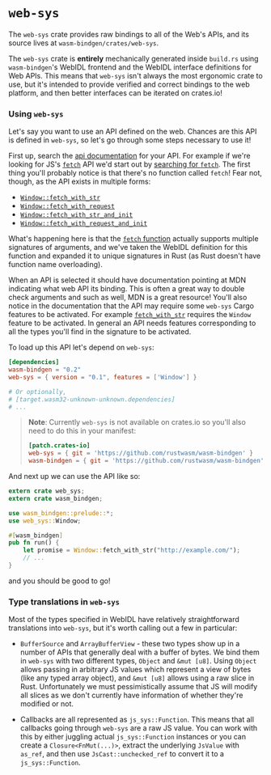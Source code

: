 # `web-sys`

The `web-sys` crate provides raw bindings to all of the Web's APIs, and its
source lives at `wasm-bindgen/crates/web-sys`.

The `web-sys` crate is **entirely** mechanically generated inside `build.rs`
using `wasm-bindgen`'s WebIDL frontend and the WebIDL interface definitions for
Web APIs. This means that `web-sys` isn't always the most ergonomic crate to
use, but it's intended to provide verified and correct bindings to the web
platform, and then better interfaces can be iterated on crates.io!

### Using `web-sys`

Let's say you want to use an API defined on the web. Chances are this API is
defined in `web-sys`, so let's go through some steps necessary to use it!

First up, search the [api documentation][api] for your API. For example if
we're looking for JS's [`fetch`][jsfetch] API we'd start out by [searching for
`fetch`][search-fetch]. The first thing you'll probably notice is that there's
no function called `fetch`! Fear not, though, as the API exists in multiple
forms:

* [`Window::fetch_with_str`](https://rustwasm.github.io/wasm-bindgen/api/web_sys/struct.Window.html#method.fetch_with_str)
* [`Window::fetch_with_request`](https://rustwasm.github.io/wasm-bindgen/api/web_sys/struct.Window.html#method.fetch_with_request)
* [`Window::fetch_with_str_and_init`](https://rustwasm.github.io/wasm-bindgen/api/web_sys/str_and_inituct.Window.html#method.fetch_with_str_and_init)
* [`Window::fetch_with_request_and_init`](https://rustwasm.github.io/wasm-bindgen/api/web_sys/struct.Window.html#method.fetch_with_request_and_init)

What's happening here is that the [`fetch` function][fetchfn] actually supports
multiple signatures of arguments, and we've taken the WebIDL definition for this
function and expanded it to unique signatures in Rust (as Rust doesn't have
function name overloading).

When an API is selected it should have documentation pointing at MDN indicating
what web API its binding. This is often a great way to double check arguments
and such as well, MDN is a great resource! You'll also notice in the
documentation that the API may require some `web-sys` Cargo features to be
activated. For example [`fetch_with_str`] requires the `Window` feature to be
activated. In general an API needs features corresponding to all the types
you'll find in the signature to be activated.

To load up this API let's depend on `web-sys`:

```toml
[dependencies]
wasm-bindgen = "0.2"
web-sys = { version = "0.1", features = ['Window'] }

# Or optionally,
# [target.wasm32-unknown-unknown.dependencies]
# ...
```

> **Note**: Currently `web-sys` is not available on crates.io so you'll also
> need to do this in your manifest:
>
> ```toml
> [patch.crates-io]
> web-sys = { git = 'https://github.com/rustwasm/wasm-bindgen' }
> wasm-bindgen = { git = 'https://github.com/rustwasm/wasm-bindgen' }
> ```

And next up we can use the API like so:

```rust
extern crate web_sys;
extern crate wasm_bindgen;

use wasm_bindgen::prelude::*;
use web_sys::Window;

#[wasm_bindgen]
pub fn run() {
    let promise = Window::fetch_with_str("http://example.com/");
    // ...
}
```

and you should be good to go!

### Type translations in `web-sys`

Most of the types specified in WebIDL have relatively straightforward
translations into `web-sys`, but it's worth calling out a few in particular:

* `BufferSource` and `ArrayBufferView` - these two types show up in a number of
  APIs that generally deal with a buffer of bytes. We bind them in `web-sys`
  with two different types, `Object` and `&mut [u8]`. Using `Object` allows
  passing in arbitrary JS values which represent a view of bytes (like any typed
  array object), and `&mut [u8]` allows using a raw slice in Rust. Unfortunately
  we must pessimistically assume that JS will modify all slices as we don't
  currently have information of whether they're modified or not.

* Callbacks are all represented as `js_sys::Function`. This means that all
  callbacks going through `web-sys` are a raw JS value. You can work with this
  by either juggling actual `js_sys::Function` instances or you can create a
  `Closure<FnMut(...)>`, extract the underlying `JsValue` with `as_ref`, and
  then use `JsCast::unchecked_ref` to convert it to a `js_sys::Function`.

[api]: https://rustwasm.github.io/wasm-bindgen/api/web_sys/
[jsfetch]: https://developer.mozilla.org/en-US/docs/Web/API/Fetch_API
[search-fetch]: https://rustwasm.github.io/wasm-bindgen/api/web_sys/?search=fetch
[fetchfn]: https://developer.mozilla.org/en-US/docs/Web/API/WindowOrWorkerGlobalScope/fetch
[`fetch_with_str`]: https://rustwasm.github.io/wasm-bindgen/api/web_sys/struct.Window.html#method.fetch_with_str
